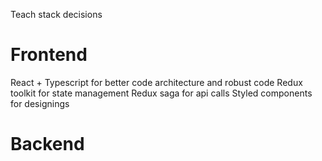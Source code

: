 Teach stack decisions

# Frontend

React + Typescript for better code architecture and robust code
Redux toolkit for state management
Redux saga for api calls
Styled components for designings

# Backend
